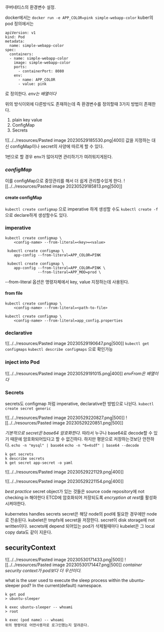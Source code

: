 쿠버네티스의 환경변수 설정. 

docker에서는 
`docker run -e APP_COLOR=pink simple-webapp-color`
kuber의 pod 정의에서는 
```
apiVersion: v1
kind: Pod
metadata:
  name: simple-webapp-color
spec: 
  containers:
  - name: simple-webapp-color
    image: simple-webapp-color
    ports:
      - containerPort: 8080
    env:
      - name: APP_COLOR
      - value: pink
```
로 정의한다.
*env는 배열이다*

위의 방식이외에 다른방식도 존재하는데 
즉 환경변수를 정의할때 3가지 방법이 존재한다. 

1. plain key value
2. ConfigMap
3. Secrets

![[../../resources/Pasted image 20230529185530.png|400]]
값을 지정하는 대신 configMap이나 secret의 사양에 따르게 할 수 있다. 

1번으로 할 경우 env가 많아지면 관리하기가 여려워지게된다.

### *configMap*
이를 configMap으로 중앙관리를 해서 더 쉽게 관리할수있게 한다.
![[../../resources/Pasted image 20230529185813.png|500]]
#### create configMap
`kubectl create configmap`
으로 imperative 하게 생성할 수도 
`kubectl create -f` 
으로 declare하게 생성할수도 있다.

### imperative
```
kubectl create configmap \
	<config-name> --from-literal=<key>=<value>

 kubectl create configmap \
	app-config --from-literal=APP_COLOR=PINK

 kubectl create configmap \
	app-config --from-literal=APP_COLOR=PINK \
			   --from-literal=APP_MOD=prod \
```
--from-literal 옵션은 명령자체에서 key, value 지정하는데 사용된다.

#### from file
```
kubectl create configmap \
	<config-name> --from-literal=<path-to-file>

kubectl create configmap \
	<config-name> --from-literal=app_config.properties

```

### declarative
![[../../resources/Pasted image 20230529190647.png|500]]
`kubectl get configmaps`
`kubectl describe configmaps`
으로 확인가능 

### inject into Pod

![[../../resources/Pasted image 20230529191015.png|400]]
*envFrom은 배열이다*

### Secrets
secrets도 configmap 처럼 imperative, declarative한 방법으로 나뉜다. 
`kubectl create secret generic`

![[../../resources/Pasted image 20230529220827.png|500]]
![[../../resources/Pasted image 20230529220851.png|500]]

*기본적으로 secret은 base64 암호화한다.* 따라서 누구나 base64로 decode할 수 있기 때문에 암호화되어있다고 할 수 없긴하다. 하지만 평문으로 저장하는것보단 안전하다.
`echo -n "mysql" | base64`
`echo -n "6=4sdf" | base64 --decode`

```
k get secrets
k describe secrets
k get secret app-secret -o yaml
```

![[../../resources/Pasted image 20230529221129.png|400]]

![[../../resources/Pasted image 20230529221154.png|400]]

*best practice*
secret object가 있는 것들은 source code repository에 not checking in 해야한다 
ETCD에 암호화되어 저장되도록 *encryption at rest*를 활성화시켜야한다.

kubernetes handles secrets
secret은 해당 node의 pod에 필요한 경우에만 node로 전송된다.
kubelet은 tmpfs에 secret을 저장한다. secret이 disk storage에 not written이다. 
secrets에 depend 되어있는 pod가 삭제될때마다 kubelet은 그 local copy data도 같이 지운다. 

## **securityContext**
![[../../resources/Pasted image 20230530171433.png|500]]
![[../../resources/Pasted image 20230530171447.png|500]]
*container security context가 pod보다 더 우선이다.*

what is the user used to execute the sleep process within the ubuntu-sleeper pod?
In the current(default) namespace.
```
k get pod
> ubuntu-sleeper

k exec ubuntu-sleeper -- whoami 
> root

k exec (pod name) -- whoami
위의 명령어로 어떤사용자로 로그인했는지 알려준다. 
```

